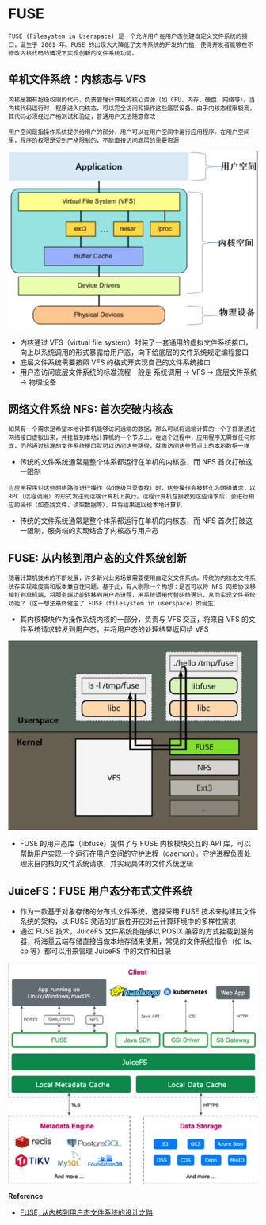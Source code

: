 # FUSE

```
FUSE (Filesystem in Userspace) 是一个允许用户在用户态创建自定义文件系统的接口，诞生于 2001 年。FUSE 的出现大大降低了文件系统的开发的门槛，使得开发者能够在不修改内核代码的情况下实现创新的文件系统功能。
```

## 单机文件系统：内核态与 VFS

```
内核是拥有超级权限的代码，负责管理计算机的核心资源（如 CPU、内存、硬盘、网络等）。当内核代码运行时，程序进入内核态，可以完全访问和操作这些底层设备。由于内核态权限极高，其代码必须经过严格测试和验证，普通用户无法随意修改
```

```
用户空间是指操作系统提供给用户的部分，用户可以在用户空间中运行应用程序。在用户空间里，程序的权限是受到严格限制的，不能直接访问底层的重要资源
```

![](../../pics/user_space.png)

- 内核通过 VFS（virtual file system）封装了一套通用的虚拟文件系统接口，向上以系统调用的形式暴露给用户态，向下给底层的文件系统规定编程接口
- 底层文件系统需要按照 VFS 的格式开实现自己的文件系统接口
- 用户态访问底层文件系统的标准流程一般是 系统调用 -> VFS -> 底层文件系统 -> 物理设备

## 网络文件系统 NFS: 首次突破内核态

```
如果有一个需求是希望本地计算机能够访问远端的数据，那么可以将远端计算的一个子目录通过网络接口虚拟出来，并挂载到本地计算机的一个节点上。在这个过程中，应用程序无需做任何修改，仍然通过标准的文件系统接口就可以访问这些路径，就像访问这些节点上的本地数据一样
```

- 传统的文件系统通常是整个体系都运行在单机的内核态，而 NFS 首次打破这一限制

```
当应用程序对这些网络路径进行操作（如逐级目录查找）时，这些操作会被转化为网络请求，以 RPC（远程调用）的形式发送到远端计算机上执行。远程计算机在接收到这些请求后，会进行相应的操作（如查找文件、读取数据等），并将结果返回给本地计算机
```

- 传统的文件系统通常是整个体系都运行在单机的内核态，而 NFS 首次打破这一限制，服务端的实现结合了内核态与用户态

## FUSE: 从内核到用户态的文件系统创新

```
随着计算机技术的不断发展，许多新兴业务场景需要使用自定义文件系统。传统的内核态文件系统存实现难度高和版本兼容性问题。基于此，有人剔除一个构想：是否可以将 NFS 网络协议移植打到单机端，将服务端功能转移到用户态进程，用系统调用代替网络通讯，从而实现文件系统功能？（这一想法最终催生了 FUSE（filesystem in userspace）的诞生）
```

- 其内核模块作为操作系统内核的一部分，负责与 VFS 交互，将来自 VFS 的文件系统请求转发到用户态，并将用户态的处理结果返回给 VFS

![fuse](../../pics/fuse.png)

- FUSE 的用户态库（libfuse）提供了与 FUSE 内核模块交互的 API 库，可以帮助用户实现一个运行在用户空间的守护进程（daemon）。守护进程负责处理来自内核的文件系统请求，并实现具体的文件系统逻辑

## JuiceFS：FUSE 用户态分布式文件系统

- 作为一款基于对象存储的分布式文件系统，选择采用 FUSE 技术来构建其文件系统的架构，以 FUSE 灵活的扩展性开应对云计算环境中的多样性需求
- 通过 FUSE 技术，JuiceFS 文件系统能能够以 POSIX 兼容的方式挂载到服务器，将海量云端存储直接当做本地存储来使用，常见的文件系统指令（如 ls、cp 等）都可以用来管理 JuiceFS 中的文件和目录

![juicefs](../../pics/juice-fs.png)

















**Reference**
- [FUSE, 从内核到用户态文件系统的设计之路](https://mp.weixin.qq.com/s/5e1qePlAL0kdaIJo5FR4hw)